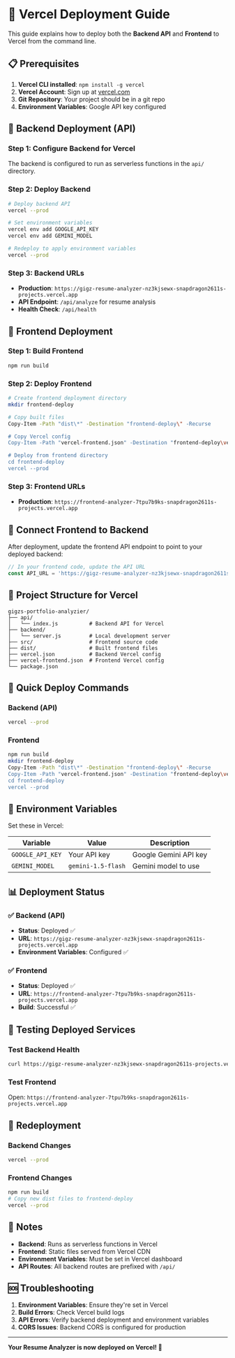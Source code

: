 # 🚀 Vercel Deployment Guide

This guide explains how to deploy both the **Backend API** and **Frontend** to Vercel from the command line.

## 📋 **Prerequisites**

1. **Vercel CLI installed**: `npm install -g vercel`
2. **Vercel Account**: Sign up at [vercel.com](https://vercel.com)
3. **Git Repository**: Your project should be in a git repo
4. **Environment Variables**: Google API key configured

## 🔧 **Backend Deployment (API)**

### **Step 1: Configure Backend for Vercel**

The backend is configured to run as serverless functions in the `api/` directory.

### **Step 2: Deploy Backend**

```bash
# Deploy backend API
vercel --prod

# Set environment variables
vercel env add GOOGLE_API_KEY
vercel env add GEMINI_MODEL

# Redeploy to apply environment variables
vercel --prod
```

### **Step 3: Backend URLs**

- **Production**: `https://gigz-resume-analyzer-nz3kjsewx-snapdragon2611s-projects.vercel.app`
- **API Endpoint**: `/api/analyze` for resume analysis
- **Health Check**: `/api/health`

## 🎨 **Frontend Deployment**

### **Step 1: Build Frontend**

```bash
npm run build
```

### **Step 2: Deploy Frontend**

```bash
# Create frontend deployment directory
mkdir frontend-deploy

# Copy built files
Copy-Item -Path "dist\*" -Destination "frontend-deploy\" -Recurse

# Copy Vercel config
Copy-Item -Path "vercel-frontend.json" -Destination "frontend-deploy\vercel.json"

# Deploy from frontend directory
cd frontend-deploy
vercel --prod
```

### **Step 3: Frontend URLs**

- **Production**: `https://frontend-analyzer-7tpu7b9ks-snapdragon2611s-projects.vercel.app`

## 🔗 **Connect Frontend to Backend**

After deployment, update the frontend API endpoint to point to your deployed backend:

```javascript
// In your frontend code, update the API URL
const API_URL = 'https://gigz-resume-analyzer-nz3kjsewx-snapdragon2611s-projects.vercel.app/api';
```

## 📁 **Project Structure for Vercel**

```
gigzs-portfolio-analyzier/
├── api/
│   └── index.js          # Backend API for Vercel
├── backend/
│   └── server.js         # Local development server
├── src/                  # Frontend source code
├── dist/                 # Built frontend files
├── vercel.json           # Backend Vercel config
├── vercel-frontend.json  # Frontend Vercel config
└── package.json
```

## 🚀 **Quick Deploy Commands**

### **Backend (API)**
```bash
vercel --prod
```

### **Frontend**
```bash
npm run build
mkdir frontend-deploy
Copy-Item -Path "dist\*" -Destination "frontend-deploy\" -Recurse
Copy-Item -Path "vercel-frontend.json" -Destination "frontend-deploy\vercel.json"
cd frontend-deploy
vercel --prod
```

## 🔧 **Environment Variables**

Set these in Vercel:

| Variable | Value | Description |
|----------|-------|-------------|
| `GOOGLE_API_KEY` | Your API key | Google Gemini API key |
| `GEMINI_MODEL` | `gemini-1.5-flash` | Gemini model to use |

## 📊 **Deployment Status**

### ✅ **Backend (API)**
- **Status**: Deployed ✅
- **URL**: `https://gigz-resume-analyzer-nz3kjsewx-snapdragon2611s-projects.vercel.app`
- **Environment Variables**: Configured ✅

### ✅ **Frontend**
- **Status**: Deployed ✅
- **URL**: `https://frontend-analyzer-7tpu7b9ks-snapdragon2611s-projects.vercel.app`
- **Build**: Successful ✅

## 🧪 **Testing Deployed Services**

### **Test Backend Health**
```bash
curl https://gigz-resume-analyzer-nz3kjsewx-snapdragon2611s-projects.vercel.app/api/health
```

### **Test Frontend**
Open: `https://frontend-analyzer-7tpu7b9ks-snapdragon2611s-projects.vercel.app`

## 🔄 **Redeployment**

### **Backend Changes**
```bash
vercel --prod
```

### **Frontend Changes**
```bash
npm run build
# Copy new dist files to frontend-deploy
vercel --prod
```

## 📝 **Notes**

- **Backend**: Runs as serverless functions in Vercel
- **Frontend**: Static files served from Vercel CDN
- **Environment Variables**: Must be set in Vercel dashboard
- **API Routes**: All backend routes are prefixed with `/api/`

## 🆘 **Troubleshooting**

1. **Environment Variables**: Ensure they're set in Vercel
2. **Build Errors**: Check Vercel build logs
3. **API Errors**: Verify backend deployment and environment variables
4. **CORS Issues**: Backend CORS is configured for production

---

**Your Resume Analyzer is now deployed on Vercel! 🎉**
